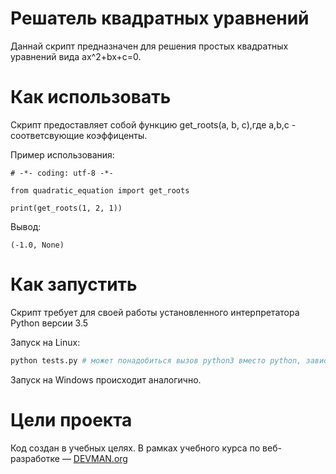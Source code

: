 # Решатель квадратных уравнений

Даннай скрипт предназначен для решения простых квадратных уравнений вида ax^2+bx+c=0.

# Как использовать
Скрипт предоставляет собой функцию get_roots(a, b, c),где a,b,c - соответсвующие коэффиценты.

Пример использования:

```#! /usr/bin/python3
# -*- coding: utf-8 -*-

from quadratic_equation import get_roots

print(get_roots(1, 2, 1))
```
Вывод:
```
(-1.0, None)
```

# Как запустить

Скрипт требует для своей работы установленного интерпретатора Python версии 3.5

Запуск на Linux:

```bash
python tests.py # может понадобиться вызов python3 вместо python, зависит от настроек операционной системы
```

Запуск на Windows происходит аналогично.

# Цели проекта

Код создан в учебных целях. В рамках учебного курса по веб-разработке ― [DEVMAN.org](https://devman.org)